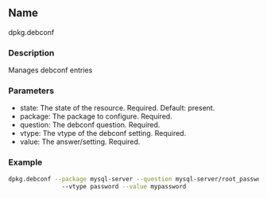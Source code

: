 ## Name

dpkg.debconf

### Description

Manages debconf entries

### Parameters

* state: The state of the resource. Required. Default: present.
* package: The package to configure. Required.
* question: The debconf question. Required.
* vtype: The vtype of the debconf setting. Required.
* value: The answer/setting. Required.

### Example

```bash
dpkg.debconf --package mysql-server --question mysql-server/root_password
               --vtype password --value mypassword
```

